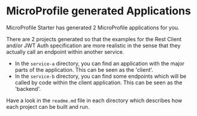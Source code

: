 # MicroProfile generated Applications

MicroProfile Starter has generated 2 MicroProfile applications for you.

There are 2 projects generated so that the examples for the Rest Client and/or JWT Auth specification are more realistic in the sense that they actually call an endpoint within another service.

* In the `service-a` directory, you can find an application with the major parts of the application. This can be seen as the 'client'.
* In the `service-b` directory, you can find some endpoints which will be called by code within the client application. This can be seen as the 'backend'.

Have a look in the `readme.md` file in each directory which describes how each project can be built and run.